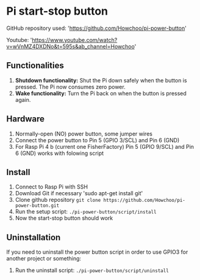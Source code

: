 # Pi start-stop button
GitHub repository used: 'https://github.com/Howchoo/pi-power-button'

Youtube: 'https://www.youtube.com/watch?v=wVnMZ4DXDNo&t=595s&ab_channel=Howchoo'

## Functionalities 

1. **Shutdown functionality:** Shut the Pi down safely when the button is pressed. The Pi now consumes zero power.
1. **Wake functionality:** Turn the Pi back on when the button is pressed again.

## Hardware
1. Normally-open (NO) power button, some jumper wires
1. Connect the power button to Pin 5 (GPIO 3/SCL) and Pin 6 (GND)
  1. For Rasp Pi 4 b  (current one FisherFactory) Pin 5 (GPIO 9/SCL) and Pin 6 (GND) works with folowing script

## Install
1. Connect to Rasp Pi with SSH
1. Download Git if necessary 'sudo apt-get install git'
1. Clone github repository `git clone https://github.com/Howchoo/pi-power-button.git`
1. Run the setup script: `./pi-power-button/script/install`
1. Now the start-stop button should work

## Uninstallation
If you need to uninstall the power button script in order to use GPIO3 for another project or something:

1. Run the uninstall script: `./pi-power-button/script/uninstall`


